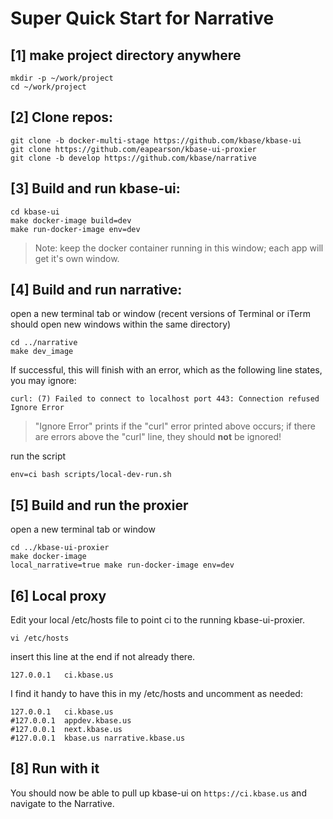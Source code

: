 # Super Quick Start for Narrative

## [1] make project directory anywhere

```
mkdir -p ~/work/project
cd ~/work/project
```

## [2] Clone repos:

```
git clone -b docker-multi-stage https://github.com/kbase/kbase-ui
git clone https://github.com/eapearson/kbase-ui-proxier
git clone -b develop https://github.com/kbase/narrative
```

## [3] Build and run kbase-ui:

```
cd kbase-ui
make docker-image build=dev
make run-docker-image env=dev
```

> Note: keep the docker container running in this window; each app will get it's own window.

## [4] Build and run narrative:

open a new terminal tab or window (recent versions of Terminal or iTerm should open new windows within the same directory)

```
cd ../narrative
make dev_image
```

If successful, this will finish with an error, which as the following line states, you may ignore:

```
curl: (7) Failed to connect to localhost port 443: Connection refused
Ignore Error
```

> "Ignore Error" prints if the "curl" error printed above occurs; if there are errors above the "curl" line, they should **not** be ignored!

run the script

```
env=ci bash scripts/local-dev-run.sh
```

## [5] Build and run the proxier

open a new terminal tab or window

```
cd ../kbase-ui-proxier
make docker-image
local_narrative=true make run-docker-image env=dev
```

## [6] Local proxy

Edit your local /etc/hosts file to point ci to the running kbase-ui-proxier.

```
vi /etc/hosts
```

insert this line at the end if not already there.

```
127.0.0.1	ci.kbase.us
```

I find it handy to have this in my /etc/hosts and uncomment as needed:

```
127.0.0.1	ci.kbase.us
#127.0.0.1	appdev.kbase.us
#127.0.0.1	next.kbase.us
#127.0.0.1	kbase.us narrative.kbase.us
```

## [8] Run with it

You should now be able to pull up kbase-ui on `https://ci.kbase.us` and navigate to the Narrative.


